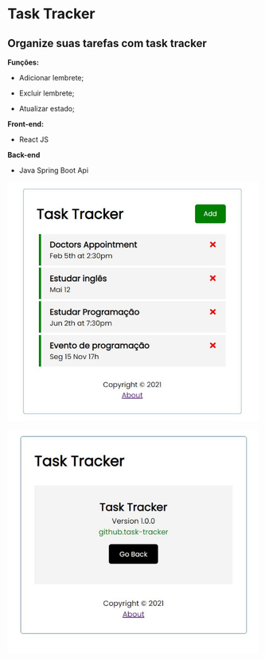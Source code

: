 # Task Tracker

## Organize suas tarefas com task tracker

**Funções:**

- Adicionar lembrete;

- Excluir lembrete;

- Atualizar estado;

**Front-end:**
- React JS

**Back-end** 

- Java Spring Boot Api

![](public/task-tracker.JPG)

![](public/task-tracker-about.JPG)


